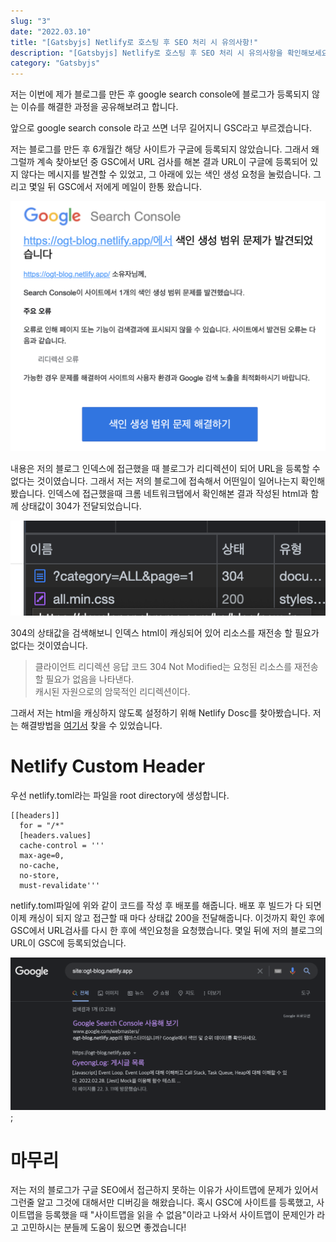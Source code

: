 ```yaml
---
slug: "3"
date: "2022.03.10"
title: "[Gatsbyjs] Netlify로 호스팅 후 SEO 처리 시 유의사항!"
description: "[Gatsbyjs] Netlify로 호스팅 후 SEO 처리 시 유의사항을 확인해보세요."
category: "Gatsbyjs"
---
```


저는 이번에 제가 블로그를 만든 후 google search console에 블로그가 등록되지 않는 이슈를 해결한 과정을 공유해보려고 합니다.

앞으로 google search console 라고 쓰면 너무 길어지니 GSC라고 부르겠습니다.

저는 블로그를 만든 후 6개월간 해당 사이트가 구글에 등록되지 않았습니다. 그래서 왜 그럴까 계속 찾아보던 중 GSC에서 URL 검사를 해본 결과 URL이 구글에 등록되어 있지 않다는 메시지를 발견할 수 있었고, 그 아래에 있는 색인 생성 요청을 눌렀습니다.
그리고 몇일 뒤 GSC에서 저에게 메일이 한통 왔습니다.

![GSC에서 온 이메일](images/gscemail.png)

내용은 저의 블로그 인덱스에 접근했을 때 블로그가 리디렉션이 되어 URL을 등록할 수 없다는 것이였습니다.
그래서 저는 저의 블로그에 접속해서 어떤일이 일어나는지 확인해봤습니다.
인덱스에 접근했을때 크롬 네트워크탭에서 확인해본 결과 작성된 html과 함께 상태값이 304가 전달되었습니다.

![index 304](images/304.png)

304의 상태값을 검색해보니 인덱스 html이 캐싱되어 있어 리소스를 재전송 할 필요가 없다는 것이였습니다.

> 클라이언트 리디렉션 응답 코드 304 Not Modified는 요청된 리소스를 재전송할 필요가 없음을 나타낸다.<br/>
> 캐시된 자원으로의 암묵적인 리디렉션이다.

그래서 저는 html을 캐싱하지 않도록 설정하기 위해 Netlify Dosc를 찾아봤습니다.
저는 해결방법을 [여기서](https://docs.netlify.com/routing/headers/#multi-value-headers) 찾을 수 있었습니다.

# Netlify Custom Header

우선 netlify.toml라는 파일을 root directory에 생성합니다.

```
[[headers]]
  for = "/*"
  [headers.values]
  cache-control = '''
  max-age=0,
  no-cache,
  no-store,
  must-revalidate'''
```

netlify.toml파일에 위와 같이 코드를 작성 후 배포를 해줍니다. 배포 후 빌드가 다 되면 이제 캐싱이 되지 않고 접근할 때 마다 상태값 200을 전달해줍니다. 이것까지 확인 후에 GSC에서 URL검사를 다시 한 후에 색인요청을 요청했습니다. 몇일 뒤에 저의 블로그의 URL이 GSC에 등록되었습니다.

![구글에 블로그 검색 결과](images/searchblog.png);

# 마무리

저는 저의 블로그가 구글 SEO에서 접근하지 못하는 이유가 사이트맵에 문제가 있어서 그런줄 알고 그것에 대해서만 디버깅을 해왔습니다.
혹시 GSC에 사이트를 등록했고, 사이트맵을 등록했을 때 "사이트맵을 읽을 수 없음"이라고 나와서 사이트맵이 문제인가 라고 고민하시는 분들께 도움이 됬으면 좋겠습니다!
